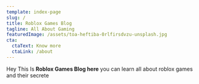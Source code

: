 ```yaml
---
template: index-page
slug: /
title: Roblox Games Blog
tagline: All About Gaming
featuredImage: /assets/toa-heftiba-0rlfirsdvzu-unsplash.jpg
cta:
  ctaText: Know more
  ctaLink: /about
---
```

Hey This Is **Roblox Games Blog here** you can learn all about roblox games and their secrete